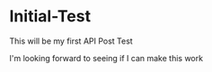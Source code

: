 # Initial-Test
This will be my first API Post Test

I'm looking forward to seeing if I can make this work

